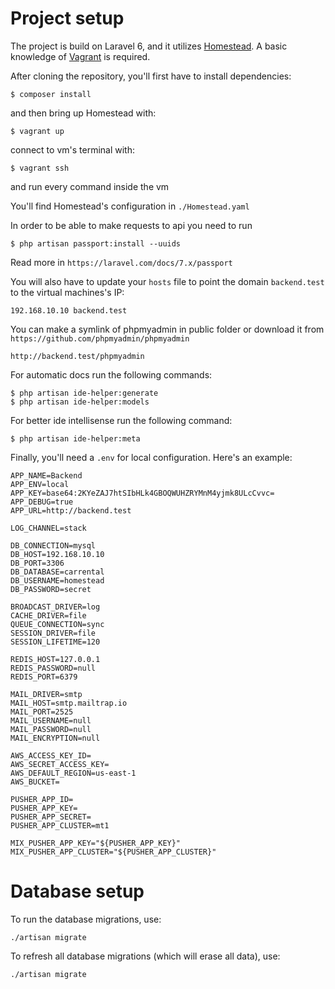# Project setup

The project is build on Laravel 6, and it utilizes [Homestead](https://laravel.com/docs/6.x/homestead). A basic knowledge of [Vagrant](https://www.vagrantup.com/) is required. 

After cloning the repository, you'll first have to install dependencies: 

    $ composer install
    
and then bring up Homestead with: 
       
    $ vagrant up

connect to vm's terminal with:

    $ vagrant ssh

and run every command inside the vm

You'll find Homestead's configuration in `./Homestead.yaml`

In order to be able to make requests to api you need to run

    $ php artisan passport:install --uuids

Read more in `https://laravel.com/docs/7.x/passport`

You will also have to update your `hosts` file to point the domain `backend.test` to the virtual machines's IP:

    192.168.10.10 backend.test

You can make a symlink of phpmyadmin in public folder or download it from `https://github.com/phpmyadmin/phpmyadmin`

    http://backend.test/phpmyadmin

For automatic docs run the following commands:

    $ php artisan ide-helper:generate
    $ php artisan ide-helper:models

For better ide intellisense run the following command:

    $ php artisan ide-helper:meta
    
Finally, you'll need a `.env` for local configuration. Here's an example: 

    APP_NAME=Backend
    APP_ENV=local
    APP_KEY=base64:2KYeZAJ7htSIbHLk4GBOQWUHZRYMnM4yjmk8ULcCvvc=
    APP_DEBUG=true
    APP_URL=http://backend.test
    
    LOG_CHANNEL=stack
    
    DB_CONNECTION=mysql
    DB_HOST=192.168.10.10
    DB_PORT=3306
    DB_DATABASE=carrental
    DB_USERNAME=homestead
    DB_PASSWORD=secret
    
    BROADCAST_DRIVER=log
    CACHE_DRIVER=file
    QUEUE_CONNECTION=sync
    SESSION_DRIVER=file
    SESSION_LIFETIME=120
    
    REDIS_HOST=127.0.0.1
    REDIS_PASSWORD=null
    REDIS_PORT=6379
    
    MAIL_DRIVER=smtp
    MAIL_HOST=smtp.mailtrap.io
    MAIL_PORT=2525
    MAIL_USERNAME=null
    MAIL_PASSWORD=null
    MAIL_ENCRYPTION=null
    
    AWS_ACCESS_KEY_ID=
    AWS_SECRET_ACCESS_KEY=
    AWS_DEFAULT_REGION=us-east-1
    AWS_BUCKET=
    
    PUSHER_APP_ID=
    PUSHER_APP_KEY=
    PUSHER_APP_SECRET=
    PUSHER_APP_CLUSTER=mt1
    
    MIX_PUSHER_APP_KEY="${PUSHER_APP_KEY}"
    MIX_PUSHER_APP_CLUSTER="${PUSHER_APP_CLUSTER}"

# Database setup

To run the database migrations, use: 

    ./artisan migrate
    
To refresh all database migrations (which will erase all data), use:

    ./artisan migrate

